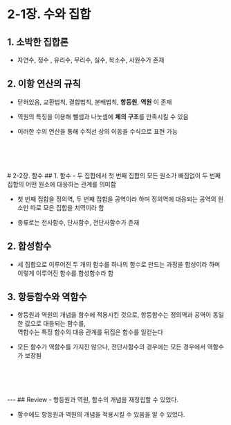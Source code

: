 # 2-1장. 수와 집합
## 1. 소박한 집합론
- 자연수, 정수 , 유리수, 무리수, 실수, 복소수, 사원수가 존재

## 2. 이항 연산의 규칙
- 닫혀있음, 교환법칙, 결합법칙, 분배법칙, **항등원**, **역원** 이 존재

- 역원의 특징을 이용해 뺄셈과 나눗셈에 **체의 구조**를 만족시킬 수 있음

- 이러한 수의 연산을 통해 수직선 상의 이동을 수식으로 표현 가능 
<br>
<br>
<br>
<br>
# 2-2장. 함수
## 1. 함수
- 두 집합에서 첫 번째 집합의 모든 원소가 빠짐없이 두 번째 집합의 어떤 원소에 대응하는 관계를 의미함

- 첫 번째 집합을 정의역, 두 번째 집합을 공역이라 하며 정의역에 대응되는 공역의 원소만 따로 모은 집합을 치역이라 함 

- 종류로는 전사함수, 단사함수, 전단사함수가 존재

## 2. 합성함수
- 세 집합으로 이루어진 두 개의 함수를 하나의 함수로 만드는 과정을 합성이라 하며 이렇게 이루어진 함수를 합성함수라 함

## 3. 항등함수와 역함수
- 항등원과 역원의 개념을 함수에 적용시킨 것으로, 항등함수는 정의역과 공역이 동일한 값으로 대응되는 함수를,<br>
역함수는 특정 함수의 대응 관계를 뒤집은 함수를 일컫는다

- 모든 함수가 역함수를 가지진 않으나, 전단사함수의 경우에는 모든 경우에서 역함수가 보장됨
<br>
<br>
<br>
<br>
---
## Review
- 항등원과 역원, 함수의 개념을 재정립할 수 있었다.

- 함수에도 항등원과 역원의 개념을 적용시킬 수 있음을 알 수 있었다.
